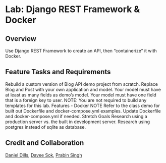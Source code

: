 # Lab: Django REST Framework & Docker

## Overview

Use Django REST Framework to create an API, then “containerize” it with Docker.

## Feature Tasks and Requirements

Rebuild a custom version of Blog API demo project from scratch.
Replace Blog and Post with your own application and model.
Your model must have at least as many fields as demo’s model.
Your model must have one field that is a foreign key to user.
NOTE: You are not required to build any templates for this lab.
Features - Docker
NOTE Refer to the class demo for built out Dockerfile and docker-compose.yml examples.
Update Dockerfile and docker-compose.yml if needed.
Stretch Goals
Research using a production server vs. the built in development server.
Research using postgres instead of sqlite as database.

## Credit and Collaboration

 [Daniel Dills](https://github.com/danieldills), [Davee Sok](https://github.com/daveeS987), [Prabin Singh](https://github.com/prabin544)
